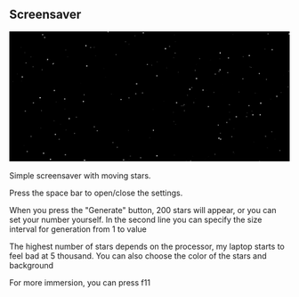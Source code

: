 ## Screensaver

[![img.png](img.png)](https://screensaver-five.vercel.app/)

Simple screensaver with moving stars.

Press the space bar to open/close the settings.

When you press the "Generate" button, 200 stars will appear, or
you can set your number yourself.
In the second line you can specify the size interval for generation from 1 to value

The highest number of stars depends on the processor, my laptop starts to feel bad at 5 thousand.
You can also choose the color of the stars and background

For more immersion, you can press f11
